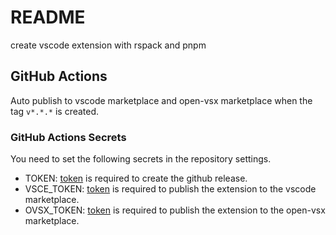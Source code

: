 # README
create vscode extension with rspack and pnpm

## GitHub Actions
Auto publish to vscode marketplace and open-vsx marketplace when the tag `v*.*.*` is created.

### GitHub Actions Secrets
You need to set the following secrets in the repository settings.
- TOKEN: [token](https://github.com/settings/personal-access-tokens) is required to create the github release.
- VSCE_TOKEN: [token](https://code.visualstudio.com/api/working-with-extensions/publishing-extension#get-a-personal-access-token) is required to publish the extension to the vscode marketplace.
- OVSX_TOKEN: [token](https://open-vsx.org/user-settings/tokens) is required to publish the extension to the open-vsx marketplace.
